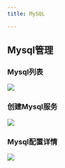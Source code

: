 ```yaml
---
title: MySQL

---
```

## Mysql管理
### Mysql列表
![](~@vuepress/mysql1.png)

### 创建Mysql服务
![](~@vuepress/mysql2.png)

### Mysql配置详情
![](~@vuepress/mysql3.png)